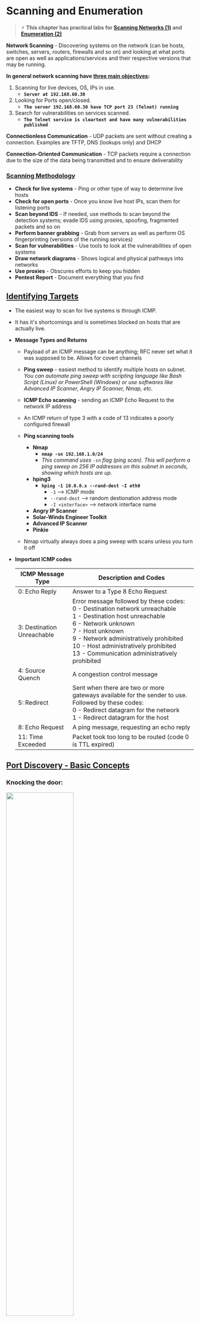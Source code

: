 # Scanning and Enumeration

> ⚡︎ **This chapter has practical labs for [Scanning Networks (1)](https://github.com/Samsar4/Ethical-Hacking-Labs/tree/master/2-Scanning-Networks) and [Enumeration (2)](https://github.com/Samsar4/Ethical-Hacking-Labs/tree/master/3-Enumeration)**

**Network Scanning** - Discovering systems on the network (can be hosts, switches, servers, routers, firewalls and so on) and looking at what ports are open as well as applications/services and their respective versions that may be running.

**In general network scanning have <u>three main objectives</u>:**
1. Scanning for live devices, OS, IPs in use.
    - **`Server at 192.168.60.30`**
2. Looking for Ports open/closed.
    - **`The server 192.168.60.30 have TCP port 23 (Telnet) running`**
3. Search for vulnerabilities on services scanned.
    - **`The Telnet service is cleartext and have many vulnerabilities published`**

**Connectionless Communication** - UDP packets are sent without creating a connection.  Examples are TFTP, DNS (lookups only) and DHCP

**Connection-Oriented Communication** - TCP packets require a connection due to the size of the data being transmitted and to ensure deliverability

### <u>Scanning Methodology</u>

- **Check for live systems** - Ping or other type of way to determine live hosts
- **Check for open ports** - Once you know live host IPs, scan them for listening ports
- **Scan beyond IDS** - If needed, use methods to scan  beyond the detection systems; evade IDS using proxies, spoofing, fragmented packets and so on
- **Perform banner grabbing** - Grab from servers as well as perform OS fingerprinting (versions of the running services)
- **Scan for vulnerabilities** - Use tools to look at the vulnerabilities of open systems
- **Draw network diagrams** - Shows logical and physical pathways into networks
- **Use proxies** - Obscures efforts to keep you hidden
- **Pentest Report** - Document everything that you find

## <u>Identifying Targets</u>

- The easiest way to scan for live systems is through ICMP.

- It has it's shortcomings and is sometimes blocked on hosts that are actually live.

- **Message Types and Returns**
  - Payload of an ICMP message can be anything; RFC never set what it was supposed to be.  Allows for covert channels
  - **Ping sweep** - easiest method to identify multiple hosts on subnet. *You can automate ping sweep with scripting language like Bash Script (Linux) or PowerShell (Windows) or use softwares like Advanced IP Scanner, Angry IP Scanner, Nmap, etc.*
        
  - **ICMP Echo scanning** - sending an ICMP Echo Request to the network IP address
  - An ICMP return of type 3 with a code of 13 indicates a poorly configured firewall
  - **Ping scanning tools**
    - **Nmap**
      - **`nmap -sn 192.168.1.0/24`**
      - *This command uses `-sn` flag (ping scan). This will perform a ping sweep on 256 IP addresses on this subnet in seconds, showing which hosts are up.*
    - **hping3**
      - **`hping -1 10.0.0.x --rand-dest -I eth0`**
        - `-1` --> ICMP mode
        - `--rand-dest` --> random destionation address mode
        - `-I <interface>` --> network interface name
    - **Angry IP Scanner**
    - **Solar-Winds Engineer Toolkit**
    - **Advanced IP Scanner**
    - **Pinkie**
  - Nmap virtually always does a ping sweep with scans unless you turn it off

* **Important ICMP codes**

  | ICMP Message Type           | Description and Codes                                        |
  | --------------------------- | ------------------------------------------------------------ |
  | 0:  Echo Reply              | Answer to a Type 8 Echo Request                              |
  | 3:  Destination Unreachable | Error message followed by these codes:<br />0 - Destination network unreachable<br />1 - Destination host unreachable<br />6 - Network unknown<br />7 - Host unknown<br />9 - Network administratively prohibited<br />10 - Host administratively prohibited<br />13 - Communication administratively prohibited |
  | 4: Source Quench            | A congestion control message                                 |
  | 5: Redirect                 | Sent when there are two or more gateways available for the sender to use.  Followed by these codes:<br />0 - Redirect datagram for the network<br />1 - Redirect datagram for the host |
  | 8:  Echo Request            | A ping message, requesting an echo reply                     |
  | 11:  Time Exceeded          | Packet took too long to be routed (code 0 is TTL expired)    |


## <u>Port Discovery - Basic Concepts</u>

### Knocking the door:
<img width="60%" src="https://gist.githubusercontent.com/Samsar4/62886aac358c3d484a0ec17e8eb11266/raw/f8b2f839cee428a08506a9831a5d2f066e7301e7/openport.png">

- The hacker above sends a SYN packet to port 80 on the server.
  - If server returns **SYN-ACK packet** = the port is **open**
  - If server returns **RST (reset) packet** = the port is **closed**

### Checking if Stateful Firewall is present:
<img width="60%" src="https://gist.githubusercontent.com/Samsar4/62886aac358c3d484a0ec17e8eb11266/raw/649d665844b3a3e5c57983e6003616eff3292280/nmap-probe.png">


- The hacker above sends an **ACK segment/packet** on the first interaction *(without three-way handshake)*.
  - If server returns **no response** means that might have a stateful firewall handling proper sessions
  - If server returns **RST packet** means that have no stateful firewall

> ⚠️ **This can be easily achieved by using nmap only.**

***

### ⚠️ Keep in mind the TCP Flags & TCP Three-way handshake before use `nmap`!

- **☞ TCP Flags:**

| Flag | Name           | Function                                                     |
| ---- | -------------- | ------------------------------------------------------------ |
| SYN  | Synchronize    | Set during initial communication.  Negotiating of parameters and sequence numbers |
| ACK  | Acknowledgment | Set as an acknowledgement to the SYN flag.  Always set after initial SYN |
| RST  | Reset          | Forces the termination of a connection (in both directions)  |
| FIN  | Finish         | Ordered close to communications                              |
| PSH  | Push           | Forces the delivery of data without concern for buffering    |
| URG  | Urgent         | Data inside is being sent out of band.  Example is cancelling a message |

- **☞ The TCP Three-way handshake:** *([explained in chapter 0 - Introduction](https://github.com/Samsar4/CEH-v10-Study-Guide/blob/master/modules/0-Introduction.md))*

![TCP-handshake](https://wiki.mikrotik.com/images/f/fc/Image2001.gif)

***


# Nmap

> ⚠️ **The CEH exam will definitely cover Nmap questions, about switches and how to perform a specific type of scan.**

> ⚡︎ **It is highly recommended to try out and explore the nmap in your own virtual environment; I made a couple [practical labs[1]](https://github.com/Samsar4/Ethical-Hacking-Labs/blob/master/2-Scanning-Networks/4-Nmap.md) [[2]](https://github.com/Samsar4/Ethical-Hacking-Labs/blob/master/2-Scanning-Networks/5-NmapDecoyIP.md) [[3]](https://github.com/Samsar4/Ethical-Hacking-Labs/blob/master/3-Enumeration/1-Enumerating-with-Nmap.md) to help you understand the functionality of nmap.**

*Nmap ("Network Mapper") is a free and open source (license) utility for network discovery and security auditing. Many systems and network administrators also find it useful for tasks such as network inventory, managing service upgrade schedules, and monitoring host or service uptime. Nmap uses raw IP packets in novel ways to **determine what hosts are available on the network, what services (application name and version)** those hosts are offering, **what operating systems (and OS versions) they are running, what type of packet filters/firewalls are in use**, and dozens of other characteristics.* [[+]](https://nmap.org/)

# Nmap Scan Types:

### **Stealth Scan**
Half-open scan or SYN scan - only SYN packets sent. Responses same as full.
  - Useful for hiding efforts and evading firewalls
  - **`nmap -sS <target IP>`**
---
### **Full connect**
TCP connect or full open scan. The first two steps (SYN and SYN/ACK) are exactly the same as with a SYN scan. Then, instead of aborting the half-open connection with a RST packet, krad acknowledges the SYN/ACK with its own ACK packet, completing the connection. 
  - Full connection and then tears down with RST.
  - Easiest to detect, but most reliable
  - **`nmap -sT <target IP>`**
---
### **TCP ACK scan / flag probe** - multiple methods
  - TTL version - if TTL of RST packet < 64, port is open
  - Window version - if the Window on the RST packet is anything other than 0, port open
  - **Can be used to check filtering.  If ACK is sent and no response, stateful firewall present.**
  - **`nmap -sA <target IP>`** *(ACK scan)*
  - **`nmap -sW <target IP>`** *(Window scan)*
---
### **NULL, FIN and Xmas Scan**
> ⚠️ **Uses FIN, URG or PSH flag.**
  - **Open gives no response. Closed gives RST/ACK**
  - **`nmap -sN <target IP>`** *(Null scan)*
  - **`nmap -sF <target IP>`** *(FIN scan)*

- **Xmas Scan** - Sets the FIN, PSH, and URG flags, lighting the packet up like a Christmas tree.
  - Responses are same as Inverse TCP scan
  - Do not work against Windows machines
  - **`nmap -sX <target IP>`**
 > ⚠️ **The key advantage to these scan types (NULL, FIN or Xmas scan) is that they can sneak through certain non-stateful firewalls and packet filtering routers.**
---
### **IDLE Scan**
uses a third party to check if a port is open
- Looks at the IPID to see if there is a response
- Only works if third party isn't transmitting data
- Sends a request to the third party to check IPID id; then sends a spoofed packet to the target with a return of the third party; sends a request to the third party again to check if IPID increased.
  - IPID increase of 1 indicates port closed
  - IPID increase of 2 indicates port open
  - IPID increase of anything greater indicates the third party was not idle
- **`nmap -sI <zombie host> <target IP>`**
---
### **Spoofing**
  - **Decoy:**
    - **`nmap -Pn -D <spoofed IP> <target>`**
      - This will perform a spoofed ping scan.
  - **Source Address Spoofing:**
    - **`nmap -e <network interface> -S <IP source> <target>`**
      - Example --> **`nmap -e eth0 -S 10.0.0.140 10.0.0.165`**
  - **MAC Address Spoofing:**
    - **`nmap --spoof-mac <MAC|Vendor> <target>`**
      - Example --> **`nmap --spoof-mac Cis 10.0.0.140`**

> ⚠️ **Decoys will send spoofed IP address along with your IP address.**
---
### **Firewall Evasion**
- **Multiple Decoy IP addresses:**
  - This command is used to scan multiple decoy IP addresses. **Nmap will send multiple packets with different IP addresses, along with your attacker's IP address.**
  - **`nmap -D RND:<number> <target>`**
    - Example --> `nmap -D RND:10 192.168.62.4`
- **IP Fragmentation:**
  - Used to scan tiny fragment packets
  - **`nmap -f <target>`**
- **Maximum Transmission Unit:**
  - This command is used to transmit smaller packets instead of sending one complete packet at a time.
  - **`nmap -mtu 8 <target>`**
    -  Maximum Transmission Unit (-mtu) and 8 bytes of packets.
---
### Timing & Performance
- **Paranoid**
  - Paranoid (0) Intrusion Detection System evasion
  - **`nmap <target> -T0`**
- **Sneaky**
  - Sneaky (1) Intrusion Detection System evasion
  - **`nmap <target> -T1`**
- **Polite**
  - Polite (2) slows down the scan to use less bandwidth and use less target machine resources
  - **`nmap <target> -T2`**
- **Normal**
  - Normal (3) which is default speed 
  - **`nmap <target> -T3`**
- **Agressive**
  - Aggressive (4) speeds scans; assumes you are on a reasonably fast and reliable network
  - **`nmap <target> -T4`** 
- **Insane**
  - Insane (5) speeds scan; assumes you are on an extraordinarily fast network
  - **`nmap <target> -T5`**
---
### UDP Scan
Most popular services runs over the TCP, but there are many common services that also uses UDP: **DNS (53), SMTP (25), DHCP (67), NTP (123), NetBIOS-ssn (137), etc.**
  - **`nmap -sU <target>`**

You also can specify which UDP port:
  - **`nmap -sU -p U:53, 123 <target>`**

Also you can fire up both TCP and UDP scan with port specification:
  - **`nmap -sU -sS -p U:53,123 T:80,443 <target>`**

---


## <u>List of Switches</u>

| Switch          | Description                                                  |
| :---------------: | :------------------------------------------------------------ |
| `-sA`             | ACK scan                                                     |
| `-sF`             | FIN scan                                                     |
| `-sI`             | IDLE scan                                                    |
| `-sL`            | DNS scan (list scan)                                         |
| `-sN`             | NULL scan                                                    |
| `-sO`             | Protocol scan (tests which IP protocols respond)             |
| `-sP` or `-sn`            | Ping scan                                                    |
| `-sR`             | RPC scan                                                     |
| `-sS`             | SYN scan                                                     |
| `-sT`             | TCP connect scan                                             |
| `-sW`             | Window scan                                                  |
| `-sX`             | XMAS scan                                                    |
| `-A`              | OS detection, version detection, script scanning and traceroute |
| `-sV` |  Determine only service/version info
| `-PI`             | ICMP ping                                                    |
| `-Pn` | No ping
| `-Po`             | No ping                                                      |
| `-PS`             | SYN ping                                                     |
| `-PT`             | TCP ping                                                     |
| `-oN`             | Normal output                                                |
| `-oX`             | XML output                                                   |
| `-n` | Never do DNS resolution/Always resolve
| `-f` | --mtu <val>: fragment packets (optionally w/given MTU) 
| `-D` | IP address Decoy: <decoy1,decoy2[,ME],...>: Cloak a scan with decoys
| `-T0` through `-T2` | Serial scans.  T0 is slowest                                 |
| `-T3` through `-T5` | Parallel scans.  T3 is slowest                               |
| `-F` | Fast mode - Scan fewer ports than the default scan


**Notes:**
  - **Nmap runs by default at a T3 level (3 - Normal).**
  - **Nmap runs by default TCP scans.**
  - Nmap ping the target first before the port scan by default, but if the target have a firewall, maybe the scan will be blocked. **To avoid this, you can use `-Pn` to disable ping.**
  - If you're in LAN and you need to disable ARP ping, use:
    - `--disable-arp-ping`
  - You can add a input from external lists of hosts/networks:
    - `-iL hosts-example.txt`
  - **Fingerprinting** - another word for port sweeping and enumeration

## ➕ More Useful Information about Nmap: ➕

<table data-rows="10" data-cols="3" data-tve-custom-colour="87922012"><thead><tr><th data-tve-custom-colour="11099273"><div><p>Switch</p></div></th><th data-tve-custom-colour="5315753"><div><p data-unit="px">Example</p></div></th><th data-tve-custom-colour="723491"><div><p>Description</p></div></th></tr></thead><tbody><tr><td data-tve-custom-colour="69668880"><div><p>-p</p></div></td><td data-tve-custom-colour="35630518"><div><p>nmap 192.168.1.1 -p 21</p></div></td><td data-tve-custom-colour="42544505"><div><p>Port scan for port x</p></div></td></tr><tr><td data-tve-custom-colour="23760083"><div><p>-p</p></div></td><td data-tve-custom-colour="91525947"><div><p>nmap 192.168.1.1 -p 21-100</p></div></td><td data-tve-custom-colour="85478031"><div><p>Port range</p></div></td></tr><tr><td data-tve-custom-colour="60930584"><div><p>-p</p></div></td><td data-tve-custom-colour="95405266"><div><p>nmap 192.168.1.1 -p U:53,T:21-25,80</p></div></td><td data-tve-custom-colour="16642894"><div><p>Port scan multiple TCP and UDP ports</p></div></td></tr><tr><td data-tve-custom-colour="56382335"><div><p>-p-</p></div></td><td data-tve-custom-colour="1929917"><div><p>nmap 192.168.1.1 -p-</p></div></td><td data-tve-custom-colour="68238518"><div><p>Port scan all ports</p></div></td></tr><tr><td data-tve-custom-colour="2630941"><div><p>-p</p></div></td><td data-tve-custom-colour="59723601"><div><p>nmap 192.168.1.1 -p http,https</p></div></td><td data-tve-custom-colour="38965266"><div><p>Port scan from service name</p></div></td></tr><tr><td data-tve-custom-colour="86193851"><div><p>-F</p></div></td><td data-tve-custom-colour="83865922"><div><p>nmap 192.168.1.1 -F</p></div></td><td data-tve-custom-colour="52914446"><div><p>Fast port scan (100 ports)</p></div></td></tr><tr><td data-tve-custom-colour="9925025"><div><p>--top-ports</p></div></td><td data-tve-custom-colour="5767817"><div><p>nmap 192.168.1.1 --top-ports 2000</p></div></td><td data-tve-custom-colour="97877956"><div><p>Port scan the top x ports</p></div></td></tr><tr><td data-tve-custom-colour="77359869"><div><p>-p-65535</p></div></td><td data-tve-custom-colour="97638659"><div><p>nmap 192.168.1.1 -p-65535</p></div></td><td data-tve-custom-colour="80200270"><div><p>Leaving off initial port in range <br/>makes the scan start at port 1</p></div></td></tr><tr><td colspan="1" rowspan="1" data-tve-custom-colour="77359869"><div><p>-p0-</p></div></td><td colspan="1" rowspan="1" data-tve-custom-colour="97638659"><div><p>nmap 192.168.1.1 -p0-</p></div></td><td colspan="1" rowspan="1" data-tve-custom-colour="80200270"><div><p>Leaving off end port in range</p><p>makes the scan go through to port 65535</p></div></td></tr></tbody></table><p>&nbsp;</p>

## 2. Service and Version Detection

<table data-rows="10" data-cols="3" data-tve-custom-colour="20630216"><thead><tr><th data-tve-custom-colour="32713170"><div><p>Switch</p></div></th><th data-tve-custom-colour="9791280"><div><p data-unit="px">Example</p></div></th><th data-tve-custom-colour="50448944"><div><p>Description</p></div></th></tr></thead><tbody><tr><td data-tve-custom-colour="52718078"><div><p>-sV</p></div></td><td data-tve-custom-colour="65314143"><div><p>nmap 192.168.1.1 -sV</p></div></td><td data-tve-custom-colour="15678704"><div><p>Attempts to determine the version of the service running on port</p></div></td></tr><tr><td data-tve-custom-colour="17175428"><div><p>-sV --version-intensity</p></div></td><td data-tve-custom-colour="33430509"><div><p>nmap 192.168.1.1 -sV --version-intensity 8</p></div></td><td data-tve-custom-colour="61291488"><div><p>Intensity level 0 to 9. Higher number increases possibility of correctness</p></div></td></tr><tr><td data-tve-custom-colour="41449000"><div><p>-sV --version-light</p></div></td><td data-tve-custom-colour="64128505"><div><p>nmap 192.168.1.1 -sV --version-light</p></div></td><td data-tve-custom-colour="16090168"><div><p>Enable light mode. Lower possibility of correctness. Faster</p></div></td></tr><tr><td data-tve-custom-colour="72668320"><div><p>-sV --version-all</p></div></td><td data-tve-custom-colour="99337597"><div><p>nmap 192.168.1.1 -sV --version-all</p></div></td><td data-tve-custom-colour="38992774"><div><p>Enable intensity level 9. Higher possibility of correctness. Slower</p></div></td></tr><tr><td data-tve-custom-colour="78539889"><div><p>-A</p></div></td><td data-tve-custom-colour="54257225"><div><p>nmap 192.168.1.1 -A</p></div></td><td data-tve-custom-colour="33531863"><div><p>Enables OS detection, version detection, script scanning, and traceroute</p></div></td></tr></tbody></table><p>&nbsp;</p>

## 3. OS Detection

<table data-rows="10" data-cols="3" data-tve-custom-colour="40603157"><thead><tr><th data-tve-custom-colour="40504158"><div><p>Switch</p></div></th><th data-tve-custom-colour="39303821"><div><p data-unit="px">Example</p></div></th><th data-tve-custom-colour="21543609"><div><p>Description</p></div></th></tr></thead><tbody><tr><td data-tve-custom-colour="81681967"><div><p>-O</p></div></td><td data-tve-custom-colour="53779077"><div><p>nmap 192.168.1.1 -O</p></div></td><td data-tve-custom-colour="7125853"><div><p>Remote OS detection using TCP/IP <br/>stack fingerprinting</p></div></td></tr><tr><td data-tve-custom-colour="39319104"><div><p>-O --osscan-limit</p></div></td><td data-tve-custom-colour="41858044"><div><p>nmap 192.168.1.1 -O --osscan-limit</p></div></td><td data-tve-custom-colour="47630793"><div><p>If at least one open and one closed <br/>TCP port are not found it will not try <br/>OS detection against host</p></div></td></tr><tr><td data-tve-custom-colour="43782516"><div><p>-O --osscan-guess</p></div></td><td data-tve-custom-colour="61671299"><div><p>nmap 192.168.1.1 -O --osscan-guess</p></div></td><td data-tve-custom-colour="46353883"><div><p>Makes Nmap guess more aggressively</p></div></td></tr><tr><td data-tve-custom-colour="38710923"><div><p>-O --max-os-tries</p></div></td><td data-tve-custom-colour="50876041"><div><p>nmap 192.168.1.1 -O --max-os-tries 1</p></div></td><td data-tve-custom-colour="92071500"><div><p>Set the maximum number x of OS <br/>detection tries against a target</p></div></td></tr><tr><td data-tve-custom-colour="36246445"><div><p>-A</p></div></td><td data-tve-custom-colour="49088290"><div><p>nmap 192.168.1.1 -A</p></div></td><td data-tve-custom-colour="81951753"><div><p>Enables OS detection, version detection, script scanning, and traceroute</p></div></td></tr></tbody></table><p>&nbsp;</p>

## 4. Timing and Performance


<table data-rows="9" data-cols="3" data-tve-custom-colour="75605587"><thead><tr><th data-tve-custom-colour="13586691"><div><p>Switch</p></div></th><th data-tve-custom-colour="67670104"><div><p data-unit="px">Example input</p></div></th><th data-tve-custom-colour="22001055"><div><p>Description</p></div></th></tr></thead><tbody><tr><td data-tve-custom-colour="36797711"><div><p>--host-timeout&nbsp;&lt;time&gt;</p></div></td><td data-tve-custom-colour="40415439"><div><p>1s; 4m; 2h</p></div></td><td data-tve-custom-colour="65853516"><div><p>Give up on target after this long</p></div></td></tr><tr><td data-tve-custom-colour="45657658"><div><p>--min-rtt-timeout/max-rtt-timeout/initial-rtt-timeout&nbsp;&lt;time&gt;</p></div></td><td data-tve-custom-colour="82394169"><div><p>1s; 4m; 2h</p></div></td><td data-tve-custom-colour="39146150"><div><p>Specifies probe round trip time</p></div></td></tr><tr><td data-tve-custom-colour="3070409"><div><p>--min-hostgroup/max-hostgroup&nbsp;&lt;size&lt;size&gt;</p></div></td><td data-tve-custom-colour="71004712"><div><p>50; 1024</p></div></td><td data-tve-custom-colour="22579534"><div><p>Parallel host scan group <br/>sizes</p></div></td></tr><tr><td data-tve-custom-colour="13777720"><div><p>--min-parallelism/max-parallelism&nbsp;&lt;numprobes&gt;</p></div></td><td data-tve-custom-colour="6830765"><div><p>10; 1</p></div></td><td data-tve-custom-colour="68135110"><div><p>Probe parallelization</p></div></td></tr><tr><td data-tve-custom-colour="15515435"><div><p>--scan-delay/--max-scan-delay&nbsp;&lt;time&gt;</p></div></td><td data-tve-custom-colour="36552978"><div><p>20ms; 2s; 4m; 5h</p></div></td><td data-tve-custom-colour="54476562"><div><p>Adjust delay between probes</p></div></td></tr><tr><td colspan="1" rowspan="1" data-tve-custom-colour="15515435"><div><p>--max-retries &lt;tries&gt;</p></div></td><td colspan="1" rowspan="1" data-tve-custom-colour="36552978"><div><p>3</p></div></td><td colspan="1" rowspan="1" data-tve-custom-colour="54476562"><div><p>Specify the maximum number <br/>of port scan probe retransmissions</p></div></td></tr><tr><td colspan="1" rowspan="1" data-tve-custom-colour="15515435"><div><p>--min-rate&nbsp;&lt;number&gt;</p></div></td><td colspan="1" rowspan="1" data-tve-custom-colour="36552978"><div><p>100</p></div></td><td colspan="1" rowspan="1" data-tve-custom-colour="54476562"><div><p>Send packets no slower than&nbsp;&lt;numberr&gt; per second</p></div></td></tr><tr><td colspan="1" rowspan="1" data-tve-custom-colour="15515435"><div><p>--max-rate &lt;number&gt;</p></div></td><td colspan="1" rowspan="1" data-tve-custom-colour="36552978"><div><p>100</p></div></td><td colspan="1" rowspan="1" data-tve-custom-colour="54476562"><div><p>Send packets no faster than&nbsp;&lt;number&gt; per second</p></div></td></tr></tbody></table><p>&nbsp;</p>

## 5. NSE Scripts
NSE stands for Nmap Scripting Engine, and it’s basically a digital library of Nmap scripts that helps to enhance the default Nmap features and report the results in a traditional Nmap output.

One of the best things about NSE is its ability to let users write and share their own scripts, so you’re not limited to relying on the Nmap default NSE scripts. [[+]](https://nmap.org/nsedoc/)

<table data-rows="8" data-cols="3" data-tve-custom-colour="84942293"><thead><tr><th data-tve-custom-colour="54206681"><div><p>Switch</p></div></th><th data-tve-custom-colour="94833622"><div><p data-unit="px">Example</p></div></th><th data-tve-custom-colour="44020045"><div><p>Description</p></div></th></tr></thead><tbody><tr><td data-tve-custom-colour="28223530"><div><p>-sC</p></div></td><td data-tve-custom-colour="1861219"><div><p>nmap 192.168.1.1 -sC</p></div></td><td data-tve-custom-colour="37113719"><div><p>Scan with default NSE scripts. Considered useful for discovery and safe</p></div></td></tr><tr><td data-tve-custom-colour="4025240"><div><p>--script default</p></div></td><td data-tve-custom-colour="13420588"><div><p>nmap 192.168.1.1 --script default</p></div></td><td data-tve-custom-colour="41758"><div><p>Scan with default NSE scripts. Considered useful for discovery and safe</p></div></td></tr><tr><td data-tve-custom-colour="49874311"><div><p>--script</p></div></td><td data-tve-custom-colour="54335880"><div><p>nmap 192.168.1.1 --script=banner</p></div></td><td data-tve-custom-colour="63692658"><div><p>Scan with a single script. Example banner</p></div></td></tr><tr><td data-tve-custom-colour="29010211"><div><p>--script</p></div></td><td data-tve-custom-colour="38815019"><div><p>nmap 192.168.1.1 --script=http*</p></div></td><td data-tve-custom-colour="38719696"><div><p>Scan with a wildcard. Example http</p></div></td></tr><tr><td data-tve-custom-colour="50309291"><div><p>--script</p></div></td><td data-tve-custom-colour="27379683"><div><p>nmap 192.168.1.1 --script=http,banner</p></div></td><td data-tve-custom-colour="67727190"><div><p>Scan with two scripts. Example http and banner</p></div></td></tr><tr><td colspan="1" rowspan="1" data-tve-custom-colour="50309291"><div><p>--script</p></div></td><td colspan="1" rowspan="1" data-tve-custom-colour="27379683"><div><p>nmap 192.168.1.1 --script "not intrusive"</p></div></td><td colspan="1" rowspan="1" data-tve-custom-colour="67727190"><div><p>Scan default, but remove intrusive scripts</p></div></td></tr><tr><td colspan="1" rowspan="1" data-tve-custom-colour="50309291"><div><p>--script-args</p></div></td><td colspan="1" rowspan="1" data-tve-custom-colour="27379683"><div><p>nmap --script snmp-sysdescr --script-args snmpcommunity=admin 192.168.1.1</p></div></td><td colspan="1" rowspan="1" data-tve-custom-colour="67727190"><div><p>NSE script with arguments</p></div></td></tr></tbody></table><p>&nbsp;</p>

## Useful NSE Script Examples

<table data-rows="8" data-cols="2" data-tve-custom-colour="81834986"><thead><tr><th data-tve-custom-colour="46164884"><div><p>Command</p></div></th><th data-tve-custom-colour="84676748"><div><p>Description</p></div></th></tr></thead><tbody><tr><td data-tve-custom-colour="24377933"><div><p>nmap -Pn --script=http-sitemap-generator scanme.nmap.org</p></div></td><td data-tve-custom-colour="22583833"><div><p>http site map generator</p></div></td></tr><tr><td data-tve-custom-colour="28668006"><div><p>nmap -n -Pn -p 80 --open -sV -vvv --script banner,http-title -iR 1000</p></div></td><td data-tve-custom-colour="71143089"><div><p>Fast search for random web servers</p></div></td></tr><tr><td data-tve-custom-colour="24049541"><div><p>nmap -Pn --script=dns-brute domain.com</p></div></td><td data-tve-custom-colour="51645097"><div><p>Brute forces DNS hostnames guessing subdomains</p></div></td></tr><tr><td data-tve-custom-colour="7314780"><div><p>nmap -n -Pn -vv -O -sV --script smb-enum*,smb-ls,smb-mbenum,smb-os-discovery,smb-s*,smb-vuln*,smbv2* -vv 192.168.1.1</p></div></td><td data-tve-custom-colour="80246068"><div><p>Safe SMB scripts to run</p></div></td></tr><tr><td data-tve-custom-colour="17385457"><div><p>nmap --script whois* domain.com</p></div></td><td data-tve-custom-colour="52762961"><div><p>Whois query</p></div></td></tr><tr><td colspan="1" rowspan="1" data-tve-custom-colour="17385457"><div><p>nmap -p80 --script http-unsafe-output-escaping scanme.nmap.org</p></div></td><td colspan="1" rowspan="1" data-tve-custom-colour="52762961"><div><p>Detect cross site scripting vulnerabilities</p></div></td></tr><tr><td colspan="1" rowspan="1" data-tve-custom-colour="17385457"><div><p>nmap -p80 --script http-sql-injection scanme.nmap.org</p></div></td><td colspan="1" rowspan="1" data-tve-custom-colour="52762961"><div><p>Check for SQL injections</p></div></td></tr></tbody></table><p>&nbsp;</p>

- <small>Source: https://www.stationx.net/nmap-cheat-sheet/</small>

## <u>hping</u>
> ⚡︎ **Check the hping3 [practical lab](https://github.com/Samsar4/Ethical-Hacking-Labs/blob/master/2-Scanning-Networks/1-hping3.md)**

Hping3 is a scriptable program that uses the Tcl language, whereby packets can be received and sent via a binary or string representation describing the packets.

- Another powerful ping sweep and port scanning tool
- Also can craft UDP/TCP packets
- You can make a TCP flood
- hping3 -1 IP address

| Switch  | Description                                                  |
| ------- | ------------------------------------------------------------ |
| -1      | Sets ICMP mode                                               |
| -2      | Sets UDP mode                                                |
| -8      | Sets scan mode.  Expects port range without -p flag          |
| -9      | Listen mode.  Expects signature (e.g. HTTP) and interface (-I eth0) |
| --flood | Sends packets as fast as possible without showing incoming replies |
| -Q      | Collects sequence numbers generated by the host              |
| -p      | Sets port number                                             |
| -F      | Sets the FIN flag                                            |
| -S      | Sets the SYN flag                                            |
| -R      | Sets the RST flag                                            |
| -P      | Sets the PSH flag                                            |
| -A      | Sets the ACK flag                                            |
| -U      | Sets the URG flag                                            |
| -X      | Sets the XMAS scan flags                                     |

## <u>Evasion Concepts</u>

- To evade IDS, sometimes you need to change the way you scan
- One method is to fragment packets (nmap -f switch)
- **OS Fingerprinting**
  - **Active**  - sending crafted packets to the target
  - **Passive** - sniffing network traffic for things such as TTL windows, DF flags and ToS fields
- **Spoofing** - can only be used when you don't expect a response back to your machine
- **Source routing** - specifies the path a packet should take on the network; most systems don't allow this anymore
- **IP Address Decoy** - sends packets from your IP as well as multiple other decoys to confuse the IDS/Firewall as to where the attack is really coming from. 
  - **`nmap -D RND:10 x.x.x.x`**
  - **`nmap -D decoyIP1,decoyIP2....,sourceIP,.... [target]`**
>  ⚡︎ **Check the IP Address Decoy [practical lab](https://github.com/Samsar4/Ethical-Hacking-Labs/blob/master/2-Scanning-Networks/5-NmapDecoyIP.md) using nmap**
- **Proxy** - hides true identity by filtering through another computer.  Also can be used for other purposes such as content blocking evasion, etc.
  - **Proxy chains** - chaining multiple proxies together
    - Proxy Switcher
    - Proxy Workbench
    - ProxyChains
- **Tor** - a specific type of proxy that uses multiple hops to a destination; endpoints are peer computers
- **Anonymizers** - hides identity on HTTP traffic (port 80)

## <u>Banner Grabbing</u>
*Banner grabbing can be used to get information about OS or specific server info (such as web server, mail server, etc.)*

- **Active** - sending specially crafted packets and comparing responses to determine OS
- **Passive** - reading error messages, sniffing traffic or looking at page extensions
- Easy way to banner grab is connect via **telnet** on port (e.g. 80 for web server)
- **Netcat** tool
  - "Swiss army knife" of TCP/IP hacking
  - Provides all sorts of control over a remote shell on a target
  - Connects via **`nc -e <IP address> <Port>`**
  - From attack machine **`nc -l -p 5555`** opens a listening port on 5555
  - Can connect over TCP or UDP, from any port
  - Offers DNS forwarding, port mapping and forwarding and proxying
  - **Netcat** can be used to banner grab:
    - `nc <IP address or FQDN> <port number>`

* **Example of Banner grabbing on netcat - extracting request HTTP header**  
  1. `nc` command with `target IP` address and `port 80`
  2. Issue the `GET / HTTP/1.0` (this GET request will send to the web server).
  3. **The server responded with some interesting information:**
      ```
      nc 192.168.63.143 80
      GET / HTTP/1.0            

      HTTP/1.1 200 OK
      Date: Sun, 12 Aug 2018 13:36:59 GMT
      Server: Apache/2.2.8 (Ubuntu) DAV/2
      X-Powered-By: PHP/5.2.4-2ubuntu5.10
      Content-Length: 891
      Connection: close
      Content-Type: text/html

      <html><head><title>Metasploitable2 - Linux</title></head><body>
      <pre>

                      _                  _       _ _        _     _      ____  
      _ __ ___   ___| |_ __ _ ___ _ __ | | ___ (_) |_ __ _| |__ | | ___|___ \ 
      | '_ ` _ \ / _ \ __/ _` / __| '_ \| |/ _ \| | __/ _` | '_ \| |/ _ \ __) |
      | | | | | |  __/ || (_| \__ \ |_) | | (_) | | || (_| | |_) | |  __// __/ 
      |_| |_| |_|\___|\__\__,_|___/ .__/|_|\___/|_|\__\__,_|_.__/|_|\___|_____|
                                  |_|                                          


      Warning: Never expose this VM to an untrusted network!

      Contact: msfdev[at]metasploit.com

      Login with msfadmin/msfadmin to get started


      </pre>
      <ul>
      <li><a href="/twiki/">TWiki</a></li>
      ```

## <u>Vulnerabilities</u>

### **Vulnerability Categories**:

- **Misconfiguration** - improperly configuring a service or application
- **Default installation** - failure to change settings in an application that come by default
- **Buffer overflow** - code execution flaw
- **Missing patches** -  systems that have not been patched
- **Design flaws** - flaws inherent to system design such as encryption and data validation
- **Operating System Flaws** - flaws specific to each OS
- **Default passwords** - leaving default passwords that come with system/application

### **Vulnerability Assessment** - Scans and tests for vulnerabilities but does not intentionally exploit them.
  - Find the vulnerabilities so we can categorize them (OS, Misconfigurations, patch management, third-party, etc)

### **Vulnerability Management Life-cycle**
*The Vulnerability Management Life Cycle is intended to allow organizations to **identify system security weaknesses; prioritize assets; assess, report, and remediate the weaknesses; and verify that they have been eliminated.***

![vuln-assess](https://www.parsolvo.com/wp-content/uploads/2020/02/Vulnerability-Management-Process-Lifecycle-Blue.png)

1. **Discover:** Inventory all assets across the network and identify host details including operating system and open services to identify vulnerabilities. Develop a network baseline. Identify security vulnerabilities on a regular automated schedule.
2. **Prioritize Assets:** Categorize assets into groups or business units, and assign a business value to asset groups based on their criticality to your business operation.
3. **Assess:** Determine a baseline risk profile so you can eliminate risks based on asset criticality, vulnerability threat, and asset classification.
4. **Report:** Measure the level of business risk associated with your assets according to your security policies. Document a security plan, monitor suspicious activity, and describe known vulnerabilities.
5. **Remediate:** Prioritize and fix vulnerabilities in order according to business risk. Establish controls and demonstrate progress.
6. **Verify:** Verify that threats have been eliminated through follow-up audits.

### **Vulnerability Scanning**
*Can be complex or simple tools run against a target to determine vulnerabilities.*

- **Types of Vuln. Assessment tools:**
  - Host-based
  - Depth-based (Fuzzer tools)
  - Application-layer tools (software, databases, etc)
  - Active scanning
  - Passive scanning
  - Scope tools

- **Tools**:
  - Industry standard is **[Tenable's Nessus](https://www.tenable.com/).**
  - **[GFI LanGuard](https://www.gfi.com/products-and-solutions/network-security-solutions/gfi-languard).**
  - **[Nikto](https://github.com/sullo/nikto)** - CLI; is a **web server assessment tool**. It is designed to find various default and insecure files, configurations and programs on any type of web server.
  - **[OpenVAS](https://www.openvas.org/)** - Best competitor to Nessus and is free.
  - **[wpscan](https://wpscan.org/)** - CLI; Scan WordPress websites.
  - **MBSA - Microsoft Baseline Security Analyzer**.
  - **FreeScan** - Well known for testing websites and applications.
  - **Qualys**

### **CVSS and CVE**
- **CVSS - Common Vulnerability Scoring System** [[+]](https://nvd.nist.gov/vuln-metrics/cvss)
  - Places numerical score based on severity
  - ![cvss](https://3.bp.blogspot.com/-5V1cb_wTvsk/Wl78iF4Sd8I/AAAAAAAAF7U/KmK4pMXi54YworDgh4uI8aZtHgy0bbznQCLcBGAs/s1600/CVSS.png)
    - None - white (0.0)
    - Low - green tones (0.1 - 3.9)
    - Medium - yellow/light orange (4.0 - 6.9)
    - High - orange (7.0 - 8.9)
    - Critical - red (9.0 - 10.0)

- **CVE – Common Vulnerabilities and Exposures** [[+]](https://cve.mitre.org/)
  - Is a list of publicly disclosed vulnerabilities and exposures that is maintained by MITRE.
  - ![cve](https://i0.wp.com/gbhackers.com/wp-content/uploads/2016/10/cve.png?resize=486%2C408&ssl=1)
- **NVD - National Vulnerability Database**  [[+]](https://nvd.nist.gov/)
  -  is a database, maintained by NIST, that is fully synchronized with the MITRE CVE list; US Gov. vulnerabilities repository.

## <u>ProxyChains ⛓</u>
![proxychains](https://udigrudroid.files.wordpress.com/2018/11/proxy.jpg?w=620)

*ProxyChains is open-source software that is available free and most of Linux distro it is pre-installed. If you are using the latest version of Kali Linux it is pre-installed in it.*

*ProxyChains is a tool that redirects the TCP (Transmission Control Protocol) connection with the help of proxies like TOR, HTTP(S), and SOCKS, and it creates a proxy chain server.*

**ProxyChains Features:**

- Support **SOCKS5**, **SOCKS4**, and **HTTP/HTTPS** CONNECT proxy servers.
- Proxychains can be mixed up with a different proxy types in a list
- Proxychains also supports any kinds of chaining option methods, like: random, which takes a random proxy in the list stored in a configuration file, or chaining proxies in the exact order list, different proxies are separated by a new line in a file. There is also a dynamic option, that lets Proxychains go through the live only proxies, it will exclude the dead or unreachable proxies, the dynamic option often called smart option.
- Proxychains can be used with servers, like squid, sendmail, etc.
- Proxychains is capable to do DNS resolving through proxy.
- Proxychains can handle any TCP client application, ie., nmap, telnet.

# <u>Enumeration Concepts</u>
Enumeration is the process of extracting **user names, machine names, network resources, shares, and services** from a system, and its conducted in an intranet environment.

- **Get user names using email IDs**
- **Get information using default passwords**
- **Get user names using SNMP**
- **Brute force AD**
- **Get user groups from Windows**
- **Get information using DNS zone transfers**
- **NetBios, LDAP, NTP, DNS**

In this phase, the attacker creates an active connection to the system and performs directed queries to gain more information about the target. The gathered information is used to identify the vulnerabilities or weak points in system security and tries to exploit in the System gaining phase.

- **Defined as listing the items that are found within a specific target**
- **Always is active in nature**
- **Direct access**
- **Gain more information**

## <u>SNMP Enumeration</u>
> ⚡︎ **Check the SNMP Enumeration [practical lab](https://github.com/Samsar4/Ethical-Hacking-Labs/blob/master/3-Enumeration/2-SNMP-Enumeration.md)**

SNMP enumeration is the process of enumerating the users accounts and devices on a SNMP enabled computer.

- SNMP service comes with two passwords, which are used to configure and access the SNMP agent from the management station (MIB): 
  1. **Read community string**
  2. **Read/Write community string**
- These strings (**`passwords`**) come with a **default value**, which is same for all the systems.
- **They become easy entry points for attackers if left unchanged by administrator**.

Attackers enumerate SNMP to extract information about network resources such as hosts, routers, devices, shares(...) Network information such as ARP tables, routing tables, device specific information and traffic statistics.

- **Runs on Port 161 UDP**
- **Management Information Base** (MIB) - database that stores information
- **Object Identifiers** (OID) - identifiers for information stored in MIB
- **SNMP GET** - gets information about the system
- **SNMP SET** - sets information about the system
- **Types of objects**
  - **Scalar** - single object
  - **Tabular** - multiple related objects that can be grouped together
- SNMP uses community strings which function as passwords
- There is a read-only and a read-write version
- Default read-only string is **public** and default read-write is **private**
- These are sent in cleartext unless using SNMP v3
- **CLI Tools**
  - **`snmp-check`** --> SNMP device enumerator comes pre-installed on Kali Linux machine; **snmp-check** supports a huge type of enumerations: 
    - contact and user accounts
    - devices
    - domain
    - hardware and storage informations
    - hostname
    - IIS statistics
    - listening UDP ports and TCP connections
    - motd (banner)
    - network interfaces and network services

    - routing information
    - etc

  - **Metasploit module `snmp_enum`**
    - [⚡︎ MSF snmp_enum practical lab](https://github.com/Samsar4/Ethical-Hacking-Labs/blob/master/3-Enumeration/2-SNMP-Enumeration.md)

  - snmpwalk
- **GUI Tools**
  - Engineer's Toolset
  - SNMPScanner
  - OpUtils 5
  - SNScan

    **Example of SNScan**:
      - *Note: the first scanned item is a printer running SNMP.*
    ![sns](https://gist.githubusercontent.com/Samsar4/62886aac358c3d484a0ec17e8eb11266/raw/292c0411bb379aaf25e403741f64e62bbe4bc6a0/snmp-snas.png)


## <u>Windows System Basics</u>

- Everything runs within context of an account
- **Security Context** - user identity and authentication information
- **Security Identifier** (SID) - identifies a user, group or computer account
- **Resource Identifier** (RID) - portion of the SID identifying a specific user, group or computer
- The end  of the SID indicates the user number
  - Example SID:  S-1-5-21-3874928736-367528774-1298337465-**500**
  - **Administrator Account** - SID of 500
    - Command to get SID of local user: 
      - **`wmic useraccount where name='username' get sid`**
  - **Regular Accounts** - start with a SID of 1000
  - **Linux Systems** used user IDs (UID) and group IDs (GID).  Found in /etc/passwd
- **SAM Database** - file where all local passwords are stored (encrypted)
  - Stored in C:\Windows\System32\Config
- **Linux Enumeration Commands in PowerShell or CmdPrompt**
  - **`finger`** - info on user and host machine
  - **`rpcinfo`** and **`rpcclient`** - info on RPC in the environment
  - **`showmount`** - displays all shared directories on the machine
- **Look for share resources (NetBIOS):**
  - **`net view \\sysName`**
- **Windows SysInternals** is a website and suite that offers technical resources and utilities to manage, diagnose, troubleshoot, and monitor.
  - https://docs.microsoft.com/en-us/sysinternals/downloads/
  - Lots of resources for enumerating, windows administration tools, etc.


## <u>NetBIOS Enumeration</u>

- NetBIOS provides name servicing, connectionless communication and some Session layer stuff
- The browser service in Windows designed to host information about all machines within domain or TCP/IP network segment
- NetBIOS name is a **16-character ASCII string** used to identify devices

**Enumerating NetBIOS**:
- You can use **`nmap or zenmap`** to check which OS the target is using, and which ports are open:
    - **`nmap -O <target>`**

- If theres any **UDP port 137** or **TCP port 138/139** open, we can assume that the target is running some type of NetBIOS service.

- On Windows is **`nbtstat`** command:

***`nbtstat`** displays protocol statistics and current TCP/IP connections using NetBIOS over TCP/IP.*

  - **`nbtstat`** gives your own info
  - **`nbtstat -a`** list the remote machine's name table given its **name**
  - **`nbtstat -A `** - list the remote machine's name table given its **IP address**
  - **`nbtstat -n`** gives local table
  - **`nbtstat -c`** gives cache information

![f](https://networkencyclopedia.com/wp-content/uploads/2019/08/nbtstat.jpg)

| Code | Type   | Meaning                   |
| ---- | ------ | ------------------------- |
| <1E> | GROUP  | Browser service elections |
| <1B> | UNIQUE | Domain master browser     |
| <1C> | UNIQUE | Domain controller         |
| <1D> | GROUP  | Master browser for subnet |
| <00> | UNIQUE | Hostname                  |
| <00> | GROUP  | Domain name               |
| <03> | UNIQUE | Service running on system |
| <20> | UNIQUE | Server service running    |

- NetBIOS name resolution doesn't work on IPv6
- **Other Tools for NetBIOS enumeration:**
  - **SuperScan**
  - **Hyena**
  - **NetBIOS Enumerator (is a nbtstat with GUI)**
  - **NSAuditor**

## <u>Linux System Basics</u>

- **`Enum4linux` is a tool for enumerating information from Windows and Samba systems:**
  - `enum4linux -u CEH -p Pa55w0rd -U 10.0.2.23`

    - `-u` Username, `-p` Password, `-U` users information
  - [⚡︎ enum4linux practical lab](https://github.com/Samsar4/Ethical-Hacking-Labs/blob/master/3-Enumeration/3-Enum4linux-Win-and-Samba-Enumeration.md)
  - Key features:
    - RID cycling *(When RestrictAnonymous is set to 1 on Windows 2000)*
    - User listing *(When RestrictAnonymous is set to 0 on Windows 2000)*
    - Listing of group membership information
    - Share enumeration
    - Detecting if host is in a workgroup or a domain
    - Identifying the remote operating system
    - Password policy retrieval (using polenum)
- **`finger`** --> who is currently logged in, when and where.

  ```
  Login     Name       Tty      Idle  Login Time   Office     Office Phone
  kali      Kali       tty7    10:09  Sep 1 14:14 (:0)

  ```
- **`w`** --> Show who is logged on and what they are doing.

  ```
  00:27:15 up  9:32,  1 user,  load average: 0.06, 0.09, 0.09
  USER     TTY      FROM             LOGIN@   IDLE   JCPU   PCPU WHAT
  kali     tty7     :0               14:16   10:11m 30.26s  2.09s xfce4-session

  ```
> ⚠️ **Linux architecture and commands will be cover later on next module.**

## <u>LDAP Enumeration</u>

- **Runs on TCP ports 389 and 636 (over SSL)**
- Connects on 389 to a Directory System Agent (DSA)
- Returns information such as valid user names, domain information, addresses, telephone numbers, system data, organization structure and other items

- To identify if the target system is using LDAP services you can use **nmap** with `-sT` flag for TCP connect/Full scan and `-O` flag for OS detection. 

**`sudo nmap -sT -O <target IP address>`**

```
PORT      STATE SERVICE
53/tcp    open  domain
88/tcp    open  kerberos-sec
135/tcp   open  msrpc
139/tcp   open  netbios-ssn
389/tcp   open  ldap <--------------------------------------
445/tcp   open  microsoft-ds
464/tcp   open  kpasswd5
593/tcp   open  http-rpc-epmap
636/tcp   open  ldapssl <--------------------------------------
3268/tcp  open  globalcatLDAP
3269/tcp  open  globalcatLDAPssl
49154/tcp open  unknown
49155/tcp open  unknown
49157/tcp open  unknown
49158/tcp open  unknown
49159/tcp open  unknown
MAC Address: 00:00:11:33:77:44
Running: Microsoft Windows 2012
OS CPE: cpe:/o:microsoft:windows_server_2012:r2
OS details: Microsoft Windows Server 2012 or Windows Server 2012 R2
Network Distance: 1 hop
```
- **Tools for Enumeration LDAP:**
  - Softerra
  - JXplorer
  - Lex
  - LDAP Admin Tool

- **JXplorer example**:
<img width="80%" src="https://a.fsdn.com/con/app/proj/jxplorer/screenshots/16630.jpg/max/max/1">

## <u>NTP Enumeration</u>

- **Runs on UDP 123**
- Querying can give you list of systems connected to the server (name and IP)
- **Tools**
  - NTP Server Scanner
  - AtomSync
  - Can also use Nmap and Wireshark
- **Commands** include `ntptrace`, `ntpdate`, `ntpdc` and `ntpq`

**Nmap example for NTP enumeration:**
- `-sU` UDP scan
- `-pU` port UDP 123 (NTP)
- `-Pn` Treat all hosts as online -- skip host discovery
- `-n` Never do DNS resolution
- The [nmap script](https://nmap.org/nsedoc/scripts/ntp-monlist.html) `ntp-monlist` will run against the ntp service which only runs on UDP 123  

**`nmap -sU -pU:123 -Pn -n --script=ntp-monlist <target>`**

```
PORT    STATE SERVICE REASON
123/udp open  ntp     udp-response
| ntp-monlist:
|   Target is synchronised with 127.127.38.0 (reference clock)
|   Alternative Target Interfaces:
|       10.17.4.20
|   Private Servers (0)
|   Public Servers (0)
|   Private Peers (0)
|   Public Peers (0)
|   Private Clients (2)
|       10.20.8.69      169.254.138.63
|   Public Clients (597)
|       4.79.17.248     68.70.72.194    74.247.37.194   99.190.119.152
|       ...
|       12.10.160.20    68.80.36.133    75.1.39.42      108.7.58.118
|       68.56.205.98
|       2001:1400:0:0:0:0:0:1 2001:16d8:dd00:38:0:0:0:2
|       2002:db5a:bccd:1:21d:e0ff:feb7:b96f 2002:b6ef:81c4:0:0:1145:59c5:3682
|   Other Associations (1)
|_      127.0.0.1 seen 1949869 times. last tx was unicast v2 mode 7
```

- As you can see on the output above, information of all clients that is using NTP services on the network shown IPv4 and IPv6 addresses.

## <u>SMTP Enumeration</u>
- **Ports used**:
  - **SMTP: TCP 25** --> [outbound email]
  - **IMAP: TCP 143 / 993**(over SSL) --> [inbound email]
  - **POP3: TCP 110 / 995**(over SSL) --> [inbound email]
> - In simple words: **users typically use a program that uses SMTP for sending e-mail and either POP3 or IMAP for receiving e-mail.**

- **Enumerating with nmap**:
- `-p25` port 25 (SMTP)
- `--script smtp-commands` nmap script - attempts to use EHLO and HELP to gather the Extended commands supported by an SMTP server.

**`nmap -p25 --script smtp-commands <target IP>`**

```
PORT   STATE SERVICE
25/tcp open  smtp
| smtp-commands: WIN-J83C1DR5CV1.ceh.global Hello [10.10.10.10], TURN, SIZE 2097152, ETRN, PIPELINING, DSN, ENHANCEDSTATUSCODES, 8bitmime, BINARYMIME, CHUNKING, VRFY, OK, 
|_ This server supports the following commands: HELO EHLO STARTTLS RCPT DATA RSET MAIL QUIT HELP AUTH TURN ETRN BDAT VRFY 

Nmap done: 1 IP address (1 host up) scanned in 0.86 seconds
```

- It is possible to connect to SMTP through **Telnet connection**, instead using port 23(Telnet) we can set the port 25(SMTP) on the telnet command:
  - **`telnet <target> 25`**
    - Case we got connected, we can use the **SMTP commands** to explore as shown below:
    - ![smtp](https://gist.githubusercontent.com/Samsar4/62886aac358c3d484a0ec17e8eb11266/raw/2ea0450933a1899b77a7519a46b4aee3b1597759/smtp-commands.png)
    - Both of emails are valid to an attacker explore further attacks like brute forcing etc.

### Some SMTP Commands:

Command | Description
:--:|--
HELO | It’s the first SMTP command: is starts the conversation identifying the sender server and is generally followed by its domain name.
EHLO | An alternative command to start the conversation, underlying that the server is using the Extended SMTP protocol.
MAIL FROM | With this SMTP command the operations begin: the sender states the source email address in the “From” field and actually starts the email transfer.
RCPT TO | It identifies the recipient of the email
DATA | With the DATA command the email content begins to be transferred; it’s generally followed by a 354 reply code given by the server, giving the permission to start the actual transmission.
VRFY | The server is asked to verify whether a particular email address or username actually exists.
EXPN | asks for a confirmation about the identification of a mailing list.

**Other tools**:
- smtp-user-enum
  - Username guessing tool primarily for use against the default Solaris SMTP service. Can use either EXPN, VRFY or RCPT TO.
